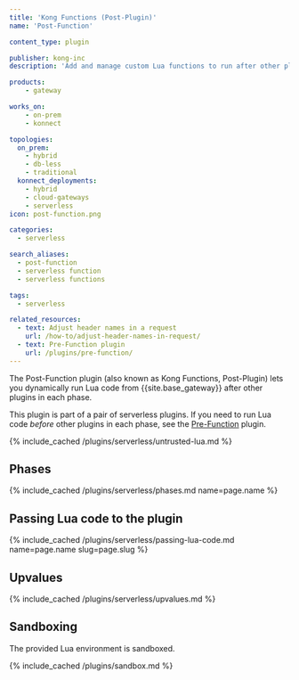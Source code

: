 ```yaml
---
title: 'Kong Functions (Post-Plugin)'
name: 'Post-Function'

content_type: plugin

publisher: kong-inc
description: 'Add and manage custom Lua functions to run after other plugins'

products:
    - gateway

works_on:
    - on-prem
    - konnect

topologies:
  on_prem:
    - hybrid
    - db-less
    - traditional
  konnect_deployments:
    - hybrid
    - cloud-gateways
    - serverless
icon: post-function.png

categories:
  - serverless

search_aliases:
  - post-function
  - serverless function
  - serverless functions

tags:
  - serverless

related_resources:
  - text: Adjust header names in a request
    url: /how-to/adjust-header-names-in-request/
  - text: Pre-Function plugin
    url: /plugins/pre-function/
---
```


The Post-Function plugin (also known as Kong Functions, Post-Plugin) lets
you dynamically run Lua code from {{site.base_gateway}} after other plugins in each phase.

This plugin is part of a pair of serverless plugins. 
If you need to run Lua code _before_ other plugins in each phase, see the [Pre-Function](/plugins/pre-function/) plugin.

{% include_cached /plugins/serverless/untrusted-lua.md %}

## Phases

{% include_cached /plugins/serverless/phases.md name=page.name %}

## Passing Lua code to the plugin

{% include_cached /plugins/serverless/passing-lua-code.md name=page.name slug=page.slug %}

## Upvalues

{% include_cached /plugins/serverless/upvalues.md %}

## Sandboxing

The provided Lua environment is sandboxed.

{% include_cached /plugins/sandbox.md %}